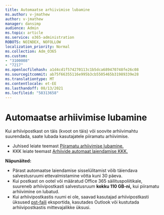 ```yaml
---
title: Automaatse arhiivimise lubamine
ms.author: v-jmathew
author: v-jmathew
manager: dansimp
audience: Admin
ms.topic: article
ms.service: o365-administration
ROBOTS: NOINDEX, NOFOLLOW
localization_priority: Normal
ms.collection: Adm_O365
ms.custom:
- "3100008"
- "7217"
ms.openlocfilehash: a1d4cd1f574270113c1b5dca689470748fe26c08
ms.sourcegitcommit: ab75f66355116e995b3cb5505465b31989339e28
ms.translationtype: MT
ms.contentlocale: et-EE
ms.lasthandoff: 08/13/2021
ms.locfileid: "58313658"
---
```

# <a name="enable-auto-expanding-archiving"></a>Automaatse arhiivimise lubamine

Kui arhiivipostkast on täis (kvoot on täis) või soovite arhiivimahtu suurendada, saate lubada kasutajatele piiramatu arhiivimise.

- Juhised leiate teemast [Piiramatu arhiivimise lubamine.](https://docs.microsoft.com/office365/securitycompliance/enable-unlimited-archiving)
- KKK leiate teemast [Arhiivide automaat laiendamise KKK.](https://blogs.technet.microsoft.com/exchange/2018/04/09/office-365-auto-expanding-archives-faq/)

**Näpunäited:**

- Pärast automaatse laiendamise sisselülitamist võib täiendava salvestusruumi ettevalmistamine võtta kuni 30 päeva.
- Kui postkast on ootel või määratud Office 365 säilituspoliitikale, suureneb arhiivipostkasti salvestusruum **kokku 110 GB-ni,** kui piiramatu arhiivimine on lubatud.
- Kui arhiivipostkastis ruumi ei ole, saavad kasutajad arhiivipostkasti üksused [pst-faili](https://support.office.com/article/Export-or-backup-email-contacts-and-calendar-to-an-Outlook-pst-file-14252b52-3075-4e9b-be4e-ff9ef1068f91) eksportida, kasutades Outlook või kustutada arhiivipostkastis mittevajalikke üksusi.
